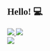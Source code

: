 <div style="font-family: cursive;">
  <h2>Hello! 💻</h2
  <p>
    <a href="https://www.linkedin.com/in/john-krueger-50615920/">
      <img src="https://img.shields.io/badge/-john%20krueger-blue?style=for-the-badge&logo=Linkedin&logoColor=00AEFF&labelColor=black&color=black">
    </a>
    <a href="mailto:johnk@linux.com">
      <img src="https://img.shields.io/badge/johnk@linux.com-0078D4?style=for-the-badge&logo=Microsoft-Outlook&logoColor=00AEFF&labelColor=black&color=black">
    </a>
    <br />
    <img align="center" src="https://github-readme-stats.vercel.app/api?username=jtmkrueger&count_private=true&show_icons=true&theme=chartreuse-dark" />
  </p>
</div>
